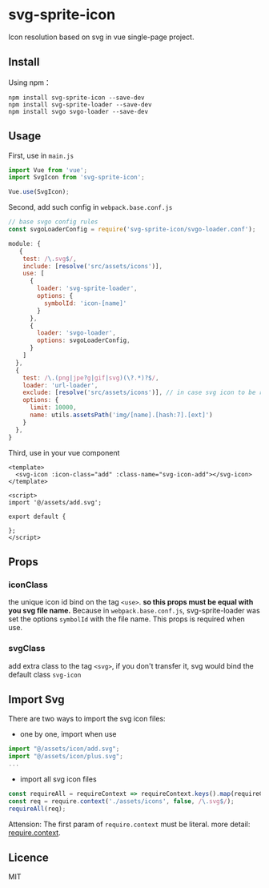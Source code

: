 # svg-sprite-icon

Icon resolution based on svg in vue single-page project.

## Install

Using npm：

```
npm install svg-sprite-icon --save-dev
npm install svg-sprite-loader --save-dev
npm install svgo svgo-loader --save-dev
```

## Usage

First, use in `main.js`

```js
import Vue from 'vue';
import SvgIcon from 'svg-sprite-icon';

Vue.use(SvgIcon);
```

Second, add such config in `webpack.base.conf.js`

```js
// base svgo config rules
const svgoLoaderConfig = require('svg-sprite-icon/svgo-loader.conf');

module: {
   {
    test: /\.svg$/,
    include: [resolve('src/assets/icons')],
    use: [
      {
        loader: 'svg-sprite-loader',
        options: {
          symbolId: 'icon-[name]'
        }
      },
      {
        loader: 'svgo-loader',
        options: svgoLoaderConfig,
      }
    ]
  },
  {
    test: /\.(png|jpe?g|gif|svg)(\?.*)?$/,
    loader: 'url-loader',
    exclude: [resolve('src/assets/icons')], // in case svg icon to be resolved
    options: {
      limit: 10000,
      name: utils.assetsPath('img/[name].[hash:7].[ext]')
    }
  },
}
```

Third, use in your vue component

```vue
<template>
  <svg-icon :icon-class="add" :class-name="svg-icon-add"></svg-icon>
</template>

<script>
import '@/assets/add.svg';

export default {
  
};
</script>
```

## Props

### iconClass

the unique icon id bind on the tag `<use>`. **so this props must be equal with you svg file name.** Because in `webpack.base.conf.js`, svg-sprite-loader was set the options `symbolId` with the file name. This props is required when use.

### svgClass

add extra class to the tag `<svg>`, if you don't transfer it, svg would bind the default class `svg-icon`

## Import Svg

There are two ways to import the svg icon files:

- one by one, import when use

```js
import "@/assets/icon/add.svg";
import "@/assets/icon/plus.svg";
...
```
- import all svg icon files

```js
const requireAll = requireContext => requireContext.keys().map(requireContext);
const req = require.context('./assets/icons', false, /\.svg$/);
requireAll(req);
```
  Attension: The first param of `require.context` must be literal. more detail: [require.context](https://webpack.js.org/guides/dependency-management/).

## Licence

MIT